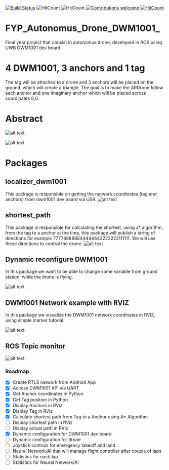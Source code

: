 [![Build Status](http://94.2.115.49:8080/buildStatus/icon?job=testing)](http://94.2.115.49:8080/job/testing/)
![HitCount](https://img.shields.io/badge/ROS%20version-kinetic-blue.svg)
![HitCount](https://img.shields.io/badge/Supported%20OS-Ubuntu%2016.04-orange.svg)
[![Contributions welcome](https://img.shields.io/badge/contributions-welcome-brightgreen.svg?style=flat)](https://github.com/dwyl/esta/issues)
[![HitCount](http://hits.dwyl.io/20chix/https://github.com/20chix/FYP_Autonomus_Drone_DWM1001.svg)](http://hits.dwyl.io/20chix/https://github.com/20chix/FYP_Autonomus_Drone_DWM1001)

# FYP_Autonomus_Drone_DWM1001_

Final year project that consist in autonomus drone, developed in ROS using UWB DWM1001 dev board

# 4 DWM1001, 3 anchors and 1 tag
 The tag will be attached to a drone and  3 anchors will be placed on the ground, which will create a triangle.
 The goal is to make the ARDrone follow each anchor and one imaginary anchor which will be placed across coordinates 0,0.

# Abstract 
![alt text](https://raw.githubusercontent.com/20chix/FYP_Autonomus_Drone_DWM1001/master/resources/FYP_Diagram.png?token=AO45C53xUIdrgVjp64R74f0K0lF9WtFIks5bsiPcwA%3D%3D)

![alt text](https://raw.githubusercontent.com/20chix/FYP_Autonomus_Drone_DWM1001/master/resources/decawave-dwm1001-dev-large.jpg?token=AO45C-eb6jv3Io3O_k6rf_wopKmkcU8jks5bsiQXwA%3D%3D)

# Packages
## localizer_dwm1001
This package is responsible on getting the network coordinates (tag and anchors) from dwm1001 dev board via USB.
![alt text](https://raw.githubusercontent.com/20chix/FYP_Autonomus_Drone_DWM1001/master/resources/FYP_Diagram_dev_board.png?token=AO45C6bm2Ham34bclDihkppyqwFIukuhks5bsiQzwA%3D%3D)

## shortest_path 
This package is responsible for calculating the shortest, using a* algorithm, from the tag to a anchor at the time, this package will publish a string of directions for example 777788888844444442222222111111. We will use these directions to control the drone.
![alt text](https://raw.githubusercontent.com/20chix/FYP_Autonomus_Drone_DWM1001/master/resources/Shortest_Path.png?token=AO45CwmqAOcbhsyQRIiNdp5qELCVVlyXks5bsiP5wA%3D%3D)

## Dynamic reconfigure DWM1001
In this package we want to be able to change some variable from ground station, while the drone is flying.

![alt text](https://raw.githubusercontent.com/20chix/FYP_Autonomus_Drone_DWM1001/master/resources/dynamic_config.png?token=AO45C0Uc6dBqRbTVSQo2o4rBIJkaLMGQks5blvCMwA%3D%3D)

## DWM1001 Network example with RVIZ
In this package we visualize the DWM1001 network coordinates in RVIZ, using simple marker tutorial. 

![alt text](https://raw.githubusercontent.com/20chix/FYP_Autonomus_Drone_DWM1001/master/resources/Screenshot%20from%202018-10-07%2013-31-00.png)

## ROS Topic monitor
![alt text](https://raw.githubusercontent.com/20chix/FYP_Autonomus_Drone_DWM1001/master/resources/Screenshot%20from%202018-10-07%2014-02-37.png)




### Roadmap
- [x] Create RTLS network from Android App
- [x] Access DWM1001 API via UART
- [x] Get Anchor coordinates in Python
- [x] Get Tag position in Python
- [x] Display Anchors in RViz
- [x] Display Tag in RViz
- [x] Calculate shortest path from Tag to a Anchor using A* Algorithm
- [ ] Display shortest path in RViz
- [ ] Display actual path in RViz
- [x] Dynamic configuration for DWM1001 dev board
- [ ] Dynamic configuration for drone
- [ ] Joystick controls for emergency takeoff and land
- [ ] Neural Network/AI that will manage flight controller after couple of laps
- [ ] Statistics for each lap
- [ ] Statistics for Neural Network/AI
